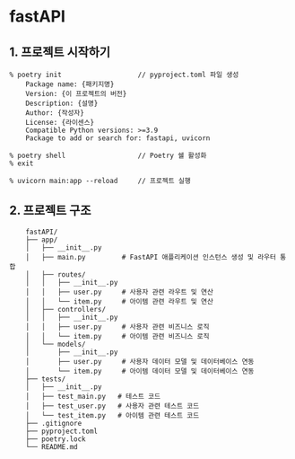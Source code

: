 # fastAPI

## 1. 프로젝트 시작하기

    % poetry init                   // pyproject.toml 파일 생성
        Package name: {패키지명}
        Version: {이 프로젝트의 버전}
        Description: {설명}
        Author: {작성자}
        License: {라이센스}
        Compatible Python versions: >=3.9
        Package to add or search for: fastapi, uvicorn

    % poetry shell                  // Poetry 쉘 활성화
    % exit

    % uvicorn main:app --reload     // 프로젝트 실행
    

## 2. 프로젝트 구조

        fastAPI/
        ├── app/
        │   ├── __init__.py
        │   ├── main.py         # FastAPI 애플리케이션 인스턴스 생성 및 라우터 통합
        │   ├── routes/
        │   │   ├── __init__.py
        │   │   ├── user.py     # 사용자 관련 라우트 및 연산
        │   │   └── item.py     # 아이템 관련 라우트 및 연산
        │   ├── controllers/
        │   │   ├── __init__.py
        │   │   ├── user.py     # 사용자 관련 비즈니스 로직
        │   │   └── item.py     # 아이템 관련 비즈니스 로직
        │   └── models/
        │       ├── __init__.py
        │       ├── user.py     # 사용자 데이터 모델 및 데이터베이스 연동
        │       └── item.py     # 아이템 데이터 모델 및 데이터베이스 연동
        ├── tests/
        │   ├── __init__.py
        │   ├── test_main.py   # 테스트 코드
        │   ├── test_user.py   # 사용자 관련 테스트 코드
        │   └── test_item.py   # 아이템 관련 테스트 코드
        ├── .gitignore
        ├── pyproject.toml
        ├── poetry.lock
        └── README.md
